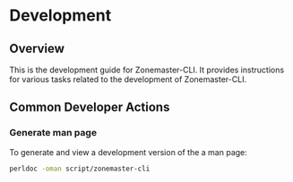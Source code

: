 # Development

## Overview

This is the development guide for Zonemaster-CLI.
It provides instructions for various tasks related to the development of
Zonemaster-CLI.

## Common Developer Actions

### Generate man page

To generate and view a development version of the a man page:

```sh
perldoc -oman script/zonemaster-cli
```
